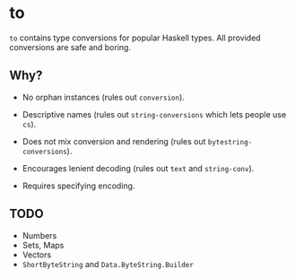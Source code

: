 # to

`to` contains type conversions for popular Haskell types. All provided
conversions are safe and boring.

## Why?

* No orphan instances (rules out `conversion`).

* Descriptive names (rules out `string-conversions` which lets people use `cs`).

* Does not mix conversion and rendering (rules out `bytestring-conversions`).

* Encourages lenient decoding (rules out `text` and `string-conv`).

* Requires specifying encoding.

## TODO

* Numbers
* Sets, Maps
* Vectors
* `ShortByteString` and `Data.ByteString.Builder`
